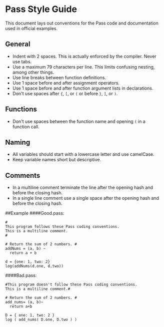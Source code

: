 Pass Style Guide
================

This document lays out conventions for the Pass code and documentation used in official examples.

## General
* Indent with 2 spaces. This is actually enforced by the compiler. Never use tabs.
* Use a maximum 79 characters per line. This limits confusing nesting, among other things.
* Use line breaks between function definitions.
* Use 1 space before and after assignment operators.
* Use 1 space before and after function argument lists in declarations.
* Don't use spaces after `{`, `[`, or `(` or before `}`, `]`, or `)`.

## Functions
* Don't use spaces between the function name and opening `(` in a function call.

## Naming
* All variables should start with a lowercase letter and use camelCase.
* Keep variable names short but descriptive.

## Comments
*  In a multiline comment terminate the line after the opening hash and before the closing hash.
*  In a single line comment use a single space after the opening hash and before the closing hash.

##Example
####Good.pass:

	#
	This program follows these Pass coding conventions.
	This is a multiline comment.
	#
	
	# Return the sum of 2 numbers. #
	addNums = (a, b) ~
	  return a + b	  	  
	
	d = {one: 1, two: 2}
	log(addNums(d.one, d.two))
	
	
####Bad.pass:

	#This program doesn't follow these Pass coding conventions.
	This is a multiline comment.#
	
	# Return the sum of 2 numbers. #
	add_nums= (a, b)~
	  return a+b	  	  
	
	D = { one: 1, two: 2 }
	log ( add_nums( D.one, D.two ) )